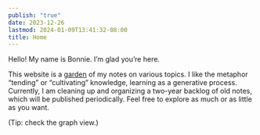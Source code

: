 ```yaml
---
publish: "true"
date: 2023-12-26
lastmod: 2024-01-09T13:41:32-08:00
title: Home
---
```

Hello! My name is Bonnie. I’m glad you’re here.

This website is a [garden](https://maggieappleton.com/garden-history) of my notes on various topics. I like the metaphor “tending” or “cultivating” knowledge, learning as a generative process. Currently, I am cleaning up and organizing a two-year backlog of old notes, which will be published periodically. Feel free to explore as much or as little as you want.

(Tip: check the graph view.)
